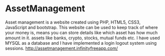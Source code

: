 # AssetManagement
Asset management is a website created using PHP, HTML5, CSS3, JavaScript and bootstrap.
This website can be used to keep track of where your money is, means you can store details like
which asset has how much amount in it. assets like banks, crypto, stocks, mutual funds etc.
I have used MYSQL as a database and I have implemented a login logout system using sessions.
http://assetmanagement.infinityfreeapp.com/
